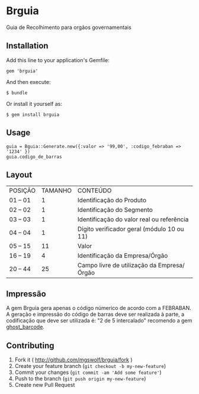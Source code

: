 # Brguia

Guia de Recolhimento para orgãos governamentais

## Installation

Add this line to your application's Gemfile:

    gem 'brguia'

And then execute:

    $ bundle

Or install it yourself as:

    $ gem install brguia

## Usage

    guia = Bguia::Generate.new({:valor => '99,00', :codigo_febraban => '1234' })
    guia.codigo_de_barras

## Layout

  <table>
    <tr>
      <td>POSIÇÃO</td>
      <td>TAMANHO</td>
      <td>CONTEÚDO</td>
    </tr>
    <tr>
      <td>01 – 01</td>
      <td>1</td>
      <td>Identificação do Produto</td>
    </tr>
    <tr>
      <td>02 – 02</td>
      <td>1</td>
      <td>Identificação do Segmento </td>
    </tr>
    <tr>
      <td>03 – 03</td>
      <td>1</td>
      <td> Identificação do valor real ou referência </td>
    </tr>
    <tr>
      <td>04 – 04</td>
      <td>1</td>
      <td>Dígito verificador geral (módulo 10 ou 11) </td>
    </tr>
    <tr>
      <td>05 – 15</td>
      <td>11</td>
      <td>Valor </td>
    </tr>
    <tr>
      <td>16 – 19</td>
      <td>4</td>
      <td>Identificação da Empresa/Órgão </td>
    </tr>
    <tr>
      <td>20 – 44</td>
      <td>25</td>
      <td>Campo livre de utilização da Empresa/Órgão </td>
    </tr>
  </table>

## Impressão
  A gem Brguia gera apenas o código númerico de acordo com a FEBRABAN.
  A geração e impressão do código de barras deve ser realizada à parte,
  a codificação que deve ser utilizada é: "2 de 5 intercalado"
  recomendo a gem [ghost_barcode](http://github.com/shairontoledo/rghost-barcode "RGhost Barcode").


## Contributing

1. Fork it ( http://github.com/mgswolf/brguia/fork )
2. Create your feature branch (`git checkout -b my-new-feature`)
3. Commit your changes (`git commit -am 'Add some feature'`)
4. Push to the branch (`git push origin my-new-feature`)
5. Create new Pull Request
